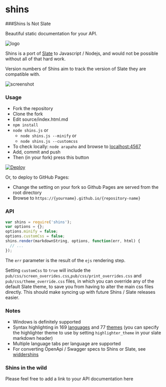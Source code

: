 # shins
###Shins Is Not Slate

Beautiful static documentation for your API.

![logo](http://mermade.github.io/shins/logo.jpg)

Shins is a port of [Slate](https://github.com/lord/slate) to Javascript / Nodejs, and would
not be possible without all of that hard work.

Version numbers of Shins aim to track the version of Slate they are compatible with.

![screenshot](http://mermade.github.io/shins/screenshot.jpg)

### Usage

* Fork the repository
* Clone the fork
* Edit source/index.html.md
* `npm install`
* `node shins.js` or 
    * `node shins.js --minify` or
	* `node shins.js --customcss`
* To check locally: `node arapaho` and browse to [localhost:4567](http://localhost:4567)
* Add, commit and push
* Then (in your fork) press this button

[![Deploy](https://www.herokucdn.com/deploy/button.svg)](https://heroku.com/deploy)

Or, to deploy to GitHub Pages:

* Change the setting on your fork so Github Pages are served from the root directory
* Browse to `https://{yourname}.github.io/{repository-name}`

### API

````javascript
var shins = require('shins');
var options = {};
options.minify = false;
options.customCss = false;
shins.render(markdownString, options, function(err, html) {
  // ...
});
````

The `err` parameter is the result of the `ejs` rendering step.

Setting `customCss` to `true` will include the `pub/css/screen_overrides.css`,`pub/css/print_overrides.css` and `pub/css/theme_override.css` files, in which you can override any of the default Slate theme, to save you from having to alter the main css files directly. This should make syncing up with future Shins / Slate releases easier.

### Notes

* Windows is definitely supported
* Syntax highlighting in 169 [languages](https://highlightjs.org/static/demo/) and 77 [themes](https://highlightjs.org/static/demo/) (you can specify the highlighter theme to use by setting `highlighter_theme` in your slate markdown header)
* Multiple language tabs per language are supported
* For converting OpenApi / Swagger specs to Shins or Slate, see [widdershins](http://github.com/mermade/widdershins)

### Shins in the wild

Please feel free to add a link to your API documentation here
